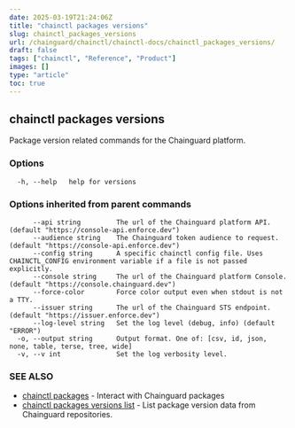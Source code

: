 ```yaml
---
date: 2025-03-19T21:24:06Z
title: "chainctl packages versions"
slug: chainctl_packages_versions
url: /chainguard/chainctl/chainctl-docs/chainctl_packages_versions/
draft: false
tags: ["chainctl", "Reference", "Product"]
images: []
type: "article"
toc: true
---
```

## chainctl packages versions

Package version related commands for the Chainguard platform.

### Options

```
  -h, --help   help for versions
```

### Options inherited from parent commands

```
      --api string         The url of the Chainguard platform API. (default "https://console-api.enforce.dev")
      --audience string    The Chainguard token audience to request. (default "https://console-api.enforce.dev")
      --config string      A specific chainctl config file. Uses CHAINCTL_CONFIG environment variable if a file is not passed explicitly.
      --console string     The url of the Chainguard platform Console. (default "https://console.chainguard.dev")
      --force-color        Force color output even when stdout is not a TTY.
      --issuer string      The url of the Chainguard STS endpoint. (default "https://issuer.enforce.dev")
      --log-level string   Set the log level (debug, info) (default "ERROR")
  -o, --output string      Output format. One of: [csv, id, json, none, table, terse, tree, wide]
  -v, --v int              Set the log verbosity level.
```

### SEE ALSO

* [chainctl packages](/chainguard/chainctl/chainctl-docs/chainctl_packages/)	 - Interact with Chainguard packages
* [chainctl packages versions list](/chainguard/chainctl/chainctl-docs/chainctl_packages_versions_list/)	 - List package version data from Chainguard repositories.

